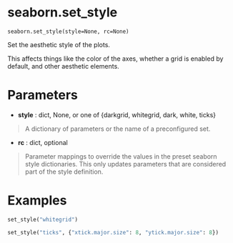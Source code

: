 # seaborn.set_style

```
seaborn.set_style(style=None, rc=None)
```

Set the aesthetic style of the plots.

This affects things like the color of the axes, whether a grid is enabled by default, and other aesthetic elements.



# Parameters

- **style** : dict, None, or one of {darkgrid, whitegrid, dark, white, ticks}

> A dictionary of parameters or the name of a preconfigured set.

- **rc** : dict, optional

> Parameter mappings to override the values in the preset seaborn style dictionaries. This only updates parameters that are considered part of the style definition.



# Examples

```python
set_style("whitegrid")
```

```python
set_style("ticks", {"xtick.major.size": 8, "ytick.major.size": 8})
```


